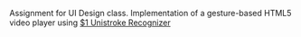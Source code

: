 Assignment for UI Design class.
Implementation of a gesture-based HTML5 video player using [$1 Unistroke Recognizer](http://depts.washington.edu/aimgroup/proj/dollar/)